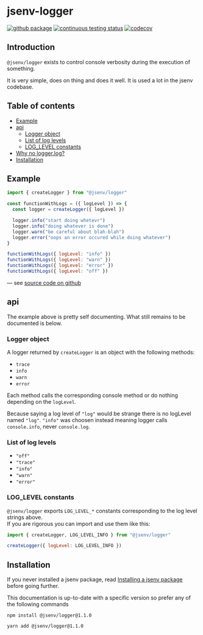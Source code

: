# jsenv-logger

[![github package](https://img.shields.io/github/package-json/v/jsenv/jsenv-logger.svg?label=package&logo=github)](https://github.com/jsenv/jsenv-logger/packages)
[![continuous testing status](https://github.com/jsenv/jsenv-logger/workflows/continuous%20testing/badge.svg)](https://github.com/jsenv/jsenv-logger/actions?workflow=continuous+testing)
[![codecov](https://codecov.io/gh/jsenv/jsenv-logger/branch/master/graph/badge.svg)](https://codecov.io/gh/jsenv/jsenv-logger)

## Introduction

`@jsenv/logger` exists to control console verbosity during the execution of something.

It is very simple, does on thing and does it well.
It is used a lot in the jsenv codebase.

## Table of contents

- [Example](#example)
- [api](#api)
  - [Logger object](#logger-object)
  - [List of log levels](#list-of-log-levels)
  - [LOG_LEVEL constants](#loglevel-constants)
- [Why no logger.log?](#why-not-logger-log)
- [Installation](#installation)

## Example

```js
import { createLogger } from "@jsenv/logger"

const functionWithLogs = ({ logLevel }) => {
  const logger = createLogger({ logLevel })

  logger.info("start doing whetevr")
  logger.info("doing whatever is done")
  logger.warn("be careful about blah-blah")
  logger.error("oops an error occured while doing whatever")
}

functionWithLogs({ logLevel: "info" })
functionWithLogs({ logLevel: "warn" })
functionWithLogs({ logLevel: "error" })
functionWithLogs({ logLevel: "off" })
```

— see [source code on github](./src/createLogger/createLogger.js)

## api

The example above is pretty self documenting.
What still remains to be documented is below.

### Logger object

A logger returned by `createLogger` is an object with the following methods:

- `trace`
- `info`
- `warn`
- `error`

Each method calls the corresponding console method or do nothing depending on the `logLevel`.

Because saying a log level of `"log"` would be strange there is no logLevel named `"log"`.
`"info"` was choosen instead meaning logger calls `console.info`, never `console.log`.

### List of log levels

- `"off"`
- `"trace"`
- `"info"`
- `"warn"`
- `"error"`

### LOG_LEVEL constants

`@jsenv/logger` exports `LOG_LEVEL_*` constants corresponding to the log level strings above.<br />
If you are rigorous you can import and use them like this:

```js
import { createLogger, LOG_LEVEL_INFO } from "@jsenv/logger"

createLogger({ logLevel: LOG_LEVEL_INFO })
```

## Installation

If you never installed a jsenv package, read [Installing a jsenv package](https://github.com/jsenv/jsenv-core/blob/master/docs/installing-jsenv-package.md#installing-a-jsenv-package) before going further.

This documentation is up-to-date with a specific version so prefer any of the following commands

```console
npm install @jsenv/logger@1.1.0
```

```console
yarn add @jsenv/logger@1.1.0
```
